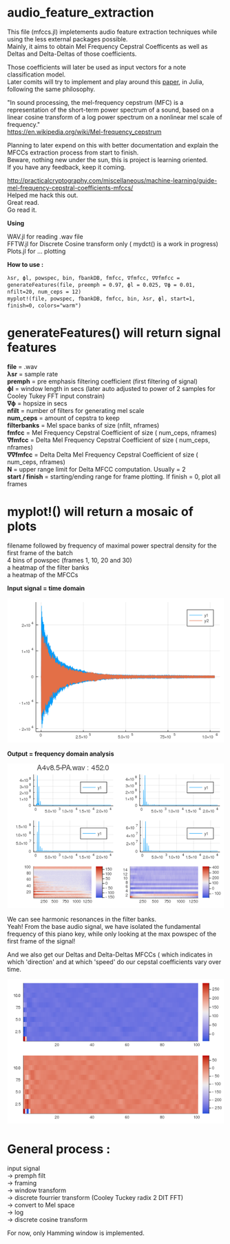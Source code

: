 # audio_feature_extraction


This file (mfccs.jl) impletements audio feature extraction techniques while using the less external packages possible.<br/>
Mainly, it aims to obtain Mel Frequency Cepstral Coefficents as well as Deltas and Delta-Deltas of those coefficients.<br/>

Those coefficients will later be used as input vectors for a note classification model.<br/>
Later comits will try to implement and play around this [paper](https://pdf.sciencedirectassets.com/280203/1-s2.0-S1877050912X00061/1-s2.0-S1877050912006424/main.pdf?X-Amz-Security-Token=IQoJb3JpZ2luX2VjEEgaCXVzLWVhc3QtMSJIMEYCIQDql2G2kAaRIM8kxvh%2Fi5fiJjN3UxP42VbQ%2BEuVR7cNvAIhAJwdAHpZljxW6kjQfDHN6RhcmLYTwud7%2FrGNwdHf0NthKr0DCIH%2F%2F%2F%2F%2F%2F%2F%2F%2F%2FwEQAxoMMDU5MDAzNTQ2ODY1IgxIunqAK%2FRv0mQMOxkqkQO%2BngOVGO%2Bsauv9bods7D5IUZDTge1nbh7oCAOOyzy8G5GhMejl3sZIIbIJzWI0PbE5z%2F4wMZOvs2nsdBDNAep%2BP2kmJRXOhMhzG2Mh0Zk2r3EcuZN9sGGU3wX5wBmW2r2yuKs3SauGVB4Ln%2BGw0UH5iII6qOQa0pl6twDkGB3Vf2n2nthKGtOcSosHCtYVqfAUann4bbfPAUZgXF8YPpKx9eexYMx4BK8anhwbvRSekf%2BJG68HyCgzgUVgQcY3zoht3MhvSGdzpz24u6%2BlnOWka9pjQp0PNrNuJLkxVYftfIb7K%2F4J31MeMSYn0NPmY8h%2B5%2FeuMgQP3yw0F9L1DhByDqnbOf4iMAtCEMD85a8RcByDTCaZK2%2FeMV2kUJISvAheWE94wDynABVj4aEYYBpDAZOPwRC3zPTGsST0HzizQZE0u0Je6QP6TqTmmkMpfGmUvjhUq0s9ULcz546de9ld4uYwpDWduRO2PcFeuNHuQplAPzEwGZgWsXq3Ldsp7K5AQurAXk3tQkVip%2FkMe1CMhTCJrY78BTrqAc3LoX%2FGeM4EwLbGX7Nkxx5lmry0c4t6LOF5z6Tva5DFccktZpBs2U2k1Ir3hvjtn2ui%2FTx0ewLScywQ5W3pH2MHRDEF4m9f9EZMSQzStcZatBD6ek1He%2FcZd4JGY6NHj7b%2FXziStZD%2Fybz3r1ecbiIwY3oJCoKzhl2fiqn621y26J%2BXlOES%2FOXlVQeDBD9FBMFlwHaF81hKK2s6AcseOiVFLCiTN%2BKozN4mw3JAZ5Z1VP1a98FNBJ1gOZvixcadPk3HLvdDcbQynUfccDDfkw8NUm637w4hT%2FBtNMB09SQ%2BcbahPS5K9qsrqQ%3D%3D&X-Amz-Algorithm=AWS4-HMAC-SHA256&X-Amz-Date=20201012T011655Z&X-Amz-SignedHeaders=host&X-Amz-Expires=300&X-Amz-Credential=ASIAQ3PHCVTYTLMKFKEJ%2F20201012%2Fus-east-1%2Fs3%2Faws4_request&X-Amz-Signature=f452cf3a9316739b6985eaa327fd188b19fc69776c8017ab866514a814dc4cc7&hash=39d0e007f9f306fcf605a855c6f5e4c752ee89f8ff8cf64302156e15103ee9d9&host=68042c943591013ac2b2430a89b270f6af2c76d8dfd086a07176afe7c76c2c61&pii=S1877050912006424&tid=spdf-6a2dcf9e-0180-4df4-a8ed-bae0cf653cea&sid=ad9454e75c41f347ee79906311234e6ed8f1gxrqb&type=client "paper"), in Julia, following the same philosophy.<br/>

"In sound processing, the mel-frequency cepstrum (MFC) is a representation of the short-term power spectrum of a sound, based on a linear cosine transform of a log power spectrum on a nonlinear mel scale of frequency."<br/>
https://en.wikipedia.org/wiki/Mel-frequency_cepstrum


Planning to later expend on this with better documentation and explain the MFCCs extraction process from start to finish.<br/>
Beware, nothing new under the sun, this is project is learning oriented.<br/>
If you have any feedback, keep it coming. <br/>

http://practicalcryptography.com/miscellaneous/machine-learning/guide-mel-frequency-cepstral-coefficients-mfccs/<br/>
Helped me hack this out.<br/>
Great read.<br/>
Go read it.<br/>

<strong>Using</strong><br/>

   WAV.jl for reading .wav file <br/>
   FFTW.jl for Discrete Cosine transform only ( mydct() is a work in progress)<br/>
   Plots.jl for ... plotting <br/>

<strong>How to use :</strong><br/>

    λsr, ϕl, powspec, bin, fbankDB, fmfcc, ∇fmfcc, ∇∇fmfcc = generateFeatures(file, preemph = 0.97, ϕl = 0.025, ∇ϕ = 0.01, nfilt=20, num_ceps = 12)
    myplot!(file, powspec, fbankDB, fmfcc, bin, λsr, ϕl, start=1, finish=0, colors="warm")

    
  #   generateFeatures() will return signal features
 
   <strong>file</strong> = .wav <br/>
   <strong>λsr</strong> = sample rate<br/>
   <strong>premph</strong> = pre emphasis filtering coefficient (first filtering of signal) <br/>
   <strong>ϕl</strong> = window length in secs (later auto adjusted to power of 2 samples for Cooley Tukey FFT input constrain)<br/>
   <strong>∇ϕ</strong> = hopsize in secs <br/>
   <strong>nfilt</strong> = number of filters for generating mel scale <br/>
   <strong>num_ceps</strong> = amount of cepstra to keep<br/>
   <strong>filterbanks</strong> = Mel space banks of size (nfilt, nframes)<br/>
   <strong>fmfcc</strong> = Mel Frequency Cepstral Coefficient of size ( num_ceps, nframes)<br/>
   <strong>∇fmfcc</strong> = Delta Mel Frequency Cepstral Coefficient of size ( num_ceps, nframes)<br/>
   <strong>∇∇fmfcc</strong> = Delta Delta Mel Frequency Cepstral Coefficient of size ( num_ceps, nframes)<br/>
   <strong>N</strong> = upper range limit for Delta MFCC computation. Usually = 2 <br/>
   <strong>start / finish</strong> = starting/ending range for frame plotting. If finish = 0, plot all frames<br/>
   
 #   myplot!() will return a mosaic of plots
   filename followed by frequency of maximal power spectral density for the first frame of the batch<br/>
   4 bins of powspec (frames 1, 10, 20 and 30)<br/>
   a heatmap of the filter banks<br/>
   a heatmap of the MFCCs<br/>
   
   <strong>Input signal = time domain</strong><br/>
   
   ![image info](./input.png)<br/>
    
   <strong>Output = frequency domain analysis</strong><br/>
    
   ![image info](./output.png)<br/>
    
We can see harmonic resonances in the filter banks.<br/>
Yeah! From the base audio signal, we have isolated the fundamental frequency of this piano key, while only looking at the max powspec of the first frame of the signal!<br/>

And we also get our Deltas and Delta-Deltas MFCCs ( which indicates in which 'direction' and at which 'speed' do our cepstal coefficients vary over time.<br/>

![image info](./output2.png)<br/>

  #  General process :
   input signal <br/>
        -> premph filt <br/>
        -> framing <br/>
        -> window transform <br/>
        -> discrete fourrier transform (Cooley Tuckey radix 2 DIT FFT) <br/>
        -> convert to Mel space <br/>
        -> log <br/>
        -> discrete cosine transform<br/>

   For now, only Hamming window is implemented.

